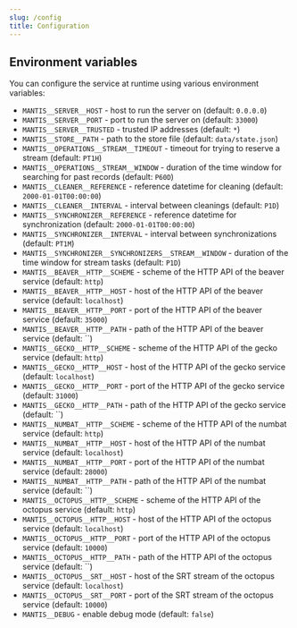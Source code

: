 ```yaml
---
slug: /config
title: Configuration
---
```


## Environment variables

You can configure the service at runtime using various environment variables:

- `MANTIS__SERVER__HOST` -
  host to run the server on
  (default: `0.0.0.0`)
- `MANTIS__SERVER__PORT` -
  port to run the server on
  (default: `33000`)
- `MANTIS__SERVER__TRUSTED` -
  trusted IP addresses
  (default: `*`)
- `MANTIS__STORE__PATH` -
  path to the store file
  (default: `data/state.json`)
- `MANTIS__OPERATIONS__STREAM__TIMEOUT` -
  timeout for trying to reserve a stream
  (default: `PT1H`)
- `MANTIS__OPERATIONS__STREAM__WINDOW` -
  duration of the time window for searching for past records
  (default: `P60D`)
- `MANTIS__CLEANER__REFERENCE` -
  reference datetime for cleaning
  (default: `2000-01-01T00:00:00`)
- `MANTIS__CLEANER__INTERVAL` -
  interval between cleanings
  (default: `P1D`)
- `MANTIS__SYNCHRONIZER__REFERENCE` -
  reference datetime for synchronization
  (default: `2000-01-01T00:00:00`)
- `MANTIS__SYNCHRONIZER__INTERVAL` -
  interval between synchronizations
  (default: `PT1M`)
- `MANTIS__SYNCHRONIZER__SYNCHRONIZERS__STREAM__WINDOW` -
  duration of the time window for stream tasks
  (default: `P1D`)
- `MANTIS__BEAVER__HTTP__SCHEME` -
  scheme of the HTTP API of the beaver service
  (default: `http`)
- `MANTIS__BEAVER__HTTP__HOST` -
  host of the HTTP API of the beaver service
  (default: `localhost`)
- `MANTIS__BEAVER__HTTP__PORT` -
  port of the HTTP API of the beaver service
  (default: `35000`)
- `MANTIS__BEAVER__HTTP__PATH` -
  path of the HTTP API of the beaver service
  (default: ``)
- `MANTIS__GECKO__HTTP__SCHEME` -
  scheme of the HTTP API of the gecko service
  (default: `http`)
- `MANTIS__GECKO__HTTP__HOST` -
  host of the HTTP API of the gecko service
  (default: `localhost`)
- `MANTIS__GECKO__HTTP__PORT` -
  port of the HTTP API of the gecko service
  (default: `31000`)
- `MANTIS__GECKO__HTTP__PATH` -
  path of the HTTP API of the gecko service
  (default: ``)
- `MANTIS__NUMBAT__HTTP__SCHEME` -
  scheme of the HTTP API of the numbat service
  (default: `http`)
- `MANTIS__NUMBAT__HTTP__HOST` -
  host of the HTTP API of the numbat service
  (default: `localhost`)
- `MANTIS__NUMBAT__HTTP__PORT` -
  port of the HTTP API of the numbat service
  (default: `28000`)
- `MANTIS__NUMBAT__HTTP__PATH` -
  path of the HTTP API of the numbat service
  (default: ``)
- `MANTIS__OCTOPUS__HTTP__SCHEME` -
  scheme of the HTTP API of the octopus service
  (default: `http`)
- `MANTIS__OCTOPUS__HTTP__HOST` -
  host of the HTTP API of the octopus service
  (default: `localhost`)
- `MANTIS__OCTOPUS__HTTP__PORT` -
  port of the HTTP API of the octopus service
  (default: `10000`)
- `MANTIS__OCTOPUS__HTTP__PATH` -
  path of the HTTP API of the octopus service
  (default: ``)
- `MANTIS__OCTOPUS__SRT__HOST` -
  host of the SRT stream of the octopus service
  (default: `localhost`)
- `MANTIS__OCTOPUS__SRT__PORT` -
  port of the SRT stream of the octopus service
  (default: `10000`)
- `MANTIS__DEBUG` -
  enable debug mode
  (default: `false`)

